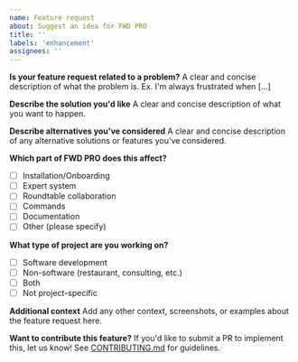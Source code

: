 ```yaml
---
name: Feature request
about: Suggest an idea for FWD PRO
title: ''
labels: 'enhancement'
assignees: ''
---
```


**Is your feature request related to a problem?**
A clear and concise description of what the problem is. Ex. I'm always frustrated when [...]

**Describe the solution you'd like**
A clear and concise description of what you want to happen.

**Describe alternatives you've considered**
A clear and concise description of any alternative solutions or features you've considered.

**Which part of FWD PRO does this affect?**
- [ ] Installation/Onboarding
- [ ] Expert system
- [ ] Roundtable collaboration
- [ ] Commands
- [ ] Documentation
- [ ] Other (please specify)

**What type of project are you working on?**
- [ ] Software development
- [ ] Non-software (restaurant, consulting, etc.)
- [ ] Both
- [ ] Not project-specific

**Additional context**
Add any other context, screenshots, or examples about the feature request here.

**Want to contribute this feature?**
If you'd like to submit a PR to implement this, let us know! See [CONTRIBUTING.md](../../CONTRIBUTING.md) for guidelines.

